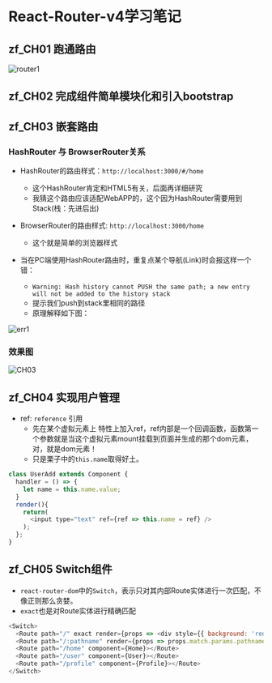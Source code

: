 # React-Router-v4学习笔记

## zf_CH01 跑通路由

![router1](http://ofx24fene.bkt.clouddn.com//img/react/Router1.png)

## zf_CH02 完成组件简单模块化和引入bootstrap

## zf_CH03 嵌套路由

### HashRouter 与 BrowserRouter关系

- HashRouter的路由样式：`http://localhost:3000/#/home`
  - 这个HashRouter肯定和HTML5有关，后面再详细研究
  - 我猜这个路由应该适配WebAPP的，这个因为HashRouter需要用到Stack(栈：先进后出)
- BrowserRouter的路由样式: `http://localhost:3000/home`
  - 这个就是简单的浏览器样式

- 当在PC端使用HashRouter路由时，重复点某个导航(Link)时会报这样一个错：
  - `Warning: Hash history cannot PUSH the same path; a new entry will not be added to the history stack`
  - 提示我们push到stack里相同的路径
  - 原理解释如下图：

![err1](http://ofx24fene.bkt.clouddn.com//img/react/react_router_stack.png)

### 效果图
![CH03](http://ofx24fene.bkt.clouddn.com//img/react/zf_router03.gif)

## zf_CH04 实现用户管理

- ref: `reference` 引用
  - 先在某个虚拟元素上 特性上加入ref，ref内部是一个回调函数，函数第一个参数就是当这个虚拟元素mount挂载到页面并生成的那个dom元素，对，就是dom元素！
  - 只是栗子中的`this.name`取得好土。

```js
class UserAdd extends Component {
  handler = () => {
    let name = this.name.value;
  }
  render(){
    return(
      <input type="text" ref={ref => this.name = ref} />
    );
  };
}
```

## zf_CH05 Switch组件

- `react-router-dom`中的`Switch`，表示只对其内部Route实体进行一次匹配，不像正则那么贪婪。
- `exact`也是对Route实体进行精确匹配

```js
<Switch>
  <Route path="/" exact render={props => <div style={{ background: 'red' }}>首页</div>}></Route>
  <Route path="/:pathname" render={props => props.match.params.pathname}></Route>
  <Route path="/home" component={Home}></Route>
  <Route path="/user" component={User}></Route>
  <Route path="/profile" component={Profile}></Route>
</Switch>
```
